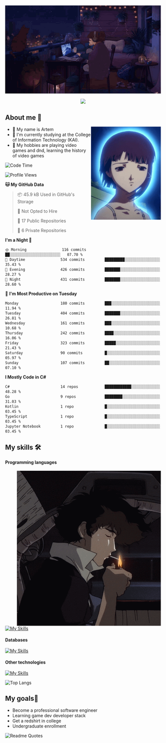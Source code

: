 <div align="center">
  <p>
    <img src="assets/lo-fi.gif">
  </p>
  <p>
    <img src="https://readme-typing-svg.herokuapp.com?color=%2336BCF7&lines=Welcome-to-my-profile&center=true&width=380&height=50&duration=4000&pause=1000">
  </p>
</div>

<div>
  <h2>About me 🚀</h2>
   <div align="center">
    <img src="assets/lain2.gif" align="right" height="300px">
  </div>
  <ul>
    <li>👨 My name is Artem</li>
    <li>🌱 I'm currently studying at the College of Information Technology (KAI).</li>
    <li>👾 My hobbies are playing video games and dnd, learning the history of video games </li>
  </ul>
</div>


<!--START_SECTION:waka-->
![Code Time](http://img.shields.io/badge/Code%20Time-150%20hrs%2038%20mins-blue)

![Profile Views](http://img.shields.io/badge/Profile%20Views-2-blue)

**🐱 My GitHub Data** 

> 📦 45.9 kB Used in GitHub's Storage 
 > 
> 🚫 Not Opted to Hire
 > 
> 📜 17 Public Repositories 
 > 
> 🔑 6 Private Repositories 
 > 
**I'm a Night 🦉** 

```text
🌞 Morning                116 commits         ██░░░░░░░░░░░░░░░░░░░░░░░   07.70 % 
🌆 Daytime                534 commits         █████████░░░░░░░░░░░░░░░░   35.43 % 
🌃 Evening                426 commits         ███████░░░░░░░░░░░░░░░░░░   28.27 % 
🌙 Night                  431 commits         ███████░░░░░░░░░░░░░░░░░░   28.60 % 
```
📅 **I'm Most Productive on Tuesday** 

```text
Monday                   180 commits         ███░░░░░░░░░░░░░░░░░░░░░░   11.94 % 
Tuesday                  404 commits         ███████░░░░░░░░░░░░░░░░░░   26.81 % 
Wednesday                161 commits         ███░░░░░░░░░░░░░░░░░░░░░░   10.68 % 
Thursday                 242 commits         ████░░░░░░░░░░░░░░░░░░░░░   16.06 % 
Friday                   323 commits         █████░░░░░░░░░░░░░░░░░░░░   21.43 % 
Saturday                 90 commits          █░░░░░░░░░░░░░░░░░░░░░░░░   05.97 % 
Sunday                   107 commits         ██░░░░░░░░░░░░░░░░░░░░░░░   07.10 % 
```


**I Mostly Code in C#** 

```text
C#                       14 repos            ████████████░░░░░░░░░░░░░   48.28 % 
Go                       9 repos             ████████░░░░░░░░░░░░░░░░░   31.03 % 
Kotlin                   1 repo              █░░░░░░░░░░░░░░░░░░░░░░░░   03.45 % 
TypeScript               1 repo              █░░░░░░░░░░░░░░░░░░░░░░░░   03.45 % 
Jupyter Notebook         1 repo              █░░░░░░░░░░░░░░░░░░░░░░░░   03.45 % 
```




<!--END_SECTION:waka-->

## My skills 🛠️
#### Programming languages
<div align="center">
  <img src="assets/bebop_smoke.gif" align="right" height="500px">
</div>


[![My Skills](https://skillicons.dev/icons?i=go,cs,python)](https://skillicons.dev)
#### Databases
[![My Skills](https://skillicons.dev/icons?i=mysql,mongodb,postgres)](https://skillicons.dev)
#### Other technologies
[![My Skills](https://skillicons.dev/icons?i=unity,docker,git,wasm,githubactions,kafka)](https://skillicons.dev)

![Top Langs](https://github-readme-stats.vercel.app/api/top-langs/?username=nifle3&layout=compact&theme=nord)


## My goals🚀
- Become a professional software engineer
- Learning game dev developer stack
- Get a redshirt in college
- Undergraduate enrollment

![Readme Quotes](https://quotes-github-readme.vercel.app/api?type=horizontal&theme=nord) 
